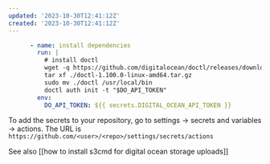 ```yaml
---
updated: '2023-10-30T12:41:12Z'
created: '2023-10-30T12:41:12Z'
---
```

```yaml
      - name: install dependencies
        run: |
          # install doctl
          wget -q https://github.com/digitalocean/doctl/releases/download/v1.100.0/doctl-1.100.0-linux-amd64.tar.gz
          tar xf ./doctl-1.100.0-linux-amd64.tar.gz
          sudo mv ./doctl /usr/local/bin
          doctl auth init -t "$DO_API_TOKEN"
        env:
          DO_API_TOKEN: ${{ secrets.DIGITAL_OCEAN_API_TOKEN }}
```

To add the secrets to your repository, go to settings -> secrets and variables -> actions. The URL is `https://github.com/<user>/<repo>/settings/secrets/actions`

See also [[how to install s3cmd for digital ocean storage uploads]]